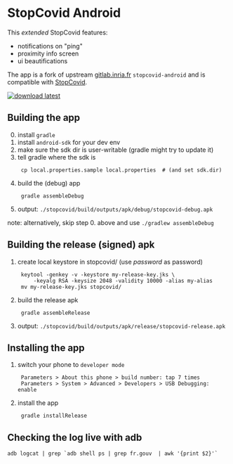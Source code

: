 StopCovid Android
=================

This _extended_ StopCovid features:

- notifications on "ping"
- proximity info screen
- ui beautifications

The app is a fork of upstream [gitlab.inria.fr][upstream]
`stopcovid-android` and is compatible with [StopCovid][StopCovid].

[![download latest][download]][release]


Building the app
----------------

0. install `gradle`
1. install `android-sdk` for your dev env
2. make sure the sdk dir is user-writable (gradle might try to update it)
3. tell gradle where the sdk is
   ```
	cp local.properties.sample local.properties  # (and set sdk.dir)
   ```
4. build the (debug) app
   ```
	gradle assembleDebug
   ```
5. output: `./stopcovid/build/outputs/apk/debug/stopcovid-debug.apk`


note: alternatively, skip step 0. above and use `./gradlew assembleDebug`


Building the release (signed) apk
---------------------------------

1. create local keystore in stopcovid/ (use _password_ as password)
   ```
	keytool -genkey -v -keystore my-release-key.jks \
		-keyalg RSA -keysize 2048 -validity 10000 -alias my-alias
	mv my-release-key.jks stopcovid/
   ```
2. build the release apk
   ```
	gradle assembleRelease
   ```
3. output: `./stopcovid/build/outputs/apk/release/stopcovid-release.apk`


Installing the app
------------------

1. switch your phone to `developer mode`
   ```
	Parameters > About this phone > build number: tap 7 times
	Parameters > System > Advanced > Developers > USB Debugging: enable
   ```
2. install the app
   ```
	gradle installRelease
   ```

Checking the log live with adb
------------------------------

	adb logcat | grep `adb shell ps | grep fr.gouv  | awk '{print $2}'`



[StopCovid]: https://gitlab.inria.fr/stopcovid19/accueil/
[upstream]:  https://gitlab.inria.fr/stopcovid19/stopcovid-android/
[download]:  https://yt3dl.net/images/apk-download-badge.png
[release]:   ../../releases/latest/download/stopcovid-release.apk
